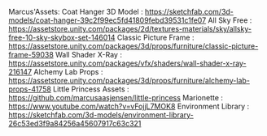 Marcus'Assets:
Coat Hanger 3D Model :
https://sketchfab.com/3d-models/coat-hanger-39c2f99ec5fd41809febd39531c1fe07
All Sky Free :
https://assetstore.unity.com/packages/2d/textures-materials/sky/allsky-free-10-sky-skybox-set-146014
Classic Picture Frame :
https://assetstore.unity.com/packages/3d/props/furniture/classic-picture-frame-59038
Wall Shader X-Ray :
https://assetstore.unity.com/packages/vfx/shaders/wall-shader-x-ray-216147
Alchemy Lab Props :
https://assetstore.unity.com/packages/3d/props/furniture/alchemy-lab-props-41758
Little Princess Assets :
https://github.com/marcusaasjensen/little-princess
Marionette :
https://www.youtube.com/watch?v=vFojjL7MOK8
Environment Library :
https://sketchfab.com/3d-models/environment-library-26c53ed3f9a84256a45607917c63c321 
